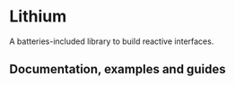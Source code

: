 # Lithium

A batteries-included library to build reactive interfaces.

## Documentation, examples and guides
